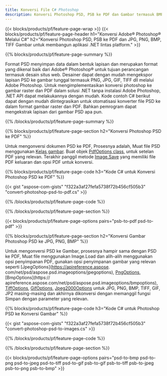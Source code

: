 ```yaml
---
title: Konversi File C# Photoshop
description: Konversi Photoshop PSD, PSB ke PDF dan Gambar termasuk BMP, JPG, PNG, TIFF dengan beberapa baris kode C# melalui perpustakaan .NET.
---
```


{{< blocks/products/pf/feature-page-wrap >}}
{{< blocks/products/pf/feature-page-header h1="Konversi Adobe® Photoshop® Melalui C#" h2="Konversi Photoshop PSD, PSB ke PDF dan JPG, PNG, BMP, TIFF Gambar untuk membangun aplikasi .NET lintas platform." >}}

{{% blocks/products/pf/feature-page-summary %}}

Format PSD menyimpan data dalam bentuk lapisan dan merupakan format yang dikenal baik dari Adobe® Photoshop® untuk tujuan perancangan termasuk desain situs web. Desainer dapat dengan mudah mengekspor lapisan PSD ke gambar tunggal termasuk PNG, JPG, GIF, TIFF dll melalui Adobe Photoshop. Untuk mengimplementasikan konversi photoshop ke gambar raster dan PDF dalam solusi .NET tanpa instalasi Adobe Photoshop, .NET API dapat melakukannya dengan mudah. Kode contoh C# berikut dapat dengan mudah diintegrasikan untuk otomatisasi konverter file PSD ke dalam format gambar raster dan PDF. Bahkan pemrogram dapat mengekstrak lapisan dari gambar PSD apa pun.


{{% /blocks/products/pf/feature-page-summary  %}}

{{% blocks/products/pf/feature-page-section  h2="Konversi Photoshop PSD ke PDF" %}}

Untuk mengonversi dokumen PSD ke PDF, Prosesnya adalah, Muat file PSD menggunakan [Kelas gambar](https://apireference.aspose.com/net/psd/aspose.psd/image). Buat objek [PdfOptions class](https://apireference.aspose.com/net/psd/aspose.psd.imageoptions/pdfoptions), untuk setelan PDF yang relevan. Terakhir panggil metode [Image.Save](https://apireference.aspose.com/net/psd/aspose.psd.image/save/methods/3) yang memiliki file PDF keluaran dan opsi PDF untuk konversi.

{{% blocks/products/pf/feature-page-code h3="Kode C# untuk Konversi Photoshop PSD ke PDF" %}}

{{< gist "aspose-com-gists" "f322a3af27fefa5738f72b456cf505b3" "convert-photoshop-psd-to-pdf.cs" >}}

{{% /blocks/products/pf/feature-page-code  %}}

{{% /blocks/products/pf/feature-page-section %}}

{{< blocks/products/pf/feature-page-options pairs="psb-to-pdf psd-to-pdf" >}}

{{% blocks/products/pf/feature-page-section  h2="Konversi Gambar Photoshop PSD ke JPG, PNG, BMP" %}}

Untuk mengonversi PSD ke Gambar, prosesnya hampir sama dengan PSD ke PDF, Muat file menggunakan Image.Load dan alih-alih menggunakan opsi penyimpanan PDF, gunakan opsi penyimpanan gambar yang relevan seperti [JpegOptions](https://apireference.aspose. com/net/psd/aspose.psd.imageoptions/jpegoptions), [PngOptions](https://apireference.aspose.com/net/psd/aspose.psd.imageoptions/pngoptions), [BmpOptions](https:// apireference.aspose.com/net/psd/aspose.psd.imageoptions/bmpoptions), [TiffOptions](https://apireference.aspose.com/net/psd/aspose.psd.imageoptions/tiffoptions), [GifOptions]( https://apireference.aspose.com/net/psd/aspose.psd.imageoptions/gifoptions), [Jpeg2000Options](https://apireference.aspose.com/net/psd/aspose.psd.imageoptions/jpeg2000options) untuk JPG, PNG, BMP, TIFF, GIF, JP2 masing-masing dan akhirnya dikonversi dengan memanggil fungsi Simpan dengan parameter yang relevan.


{{% blocks/products/pf/feature-page-code h3="Kode C# untuk Photoshop PSD ke Konversi Gambar" %}}

{{< gist "aspose-com-gists" "f322a3af27fefa5738f72b456cf505b3" "convert-photoshop-psd-to-images.cs" >}}

{{% /blocks/products/pf/feature-page-code  %}}

{{% /blocks/products/pf/feature-page-section %}}

{{< blocks/products/pf/feature-page-options pairs="psd-to-bmp psd-to-png psd-to-jpeg psd-to-tiff psd-to-gif psb-to-gif psb-to-tiff psb-to-jpeg psb-to-png psb-to-bmp" >}}

